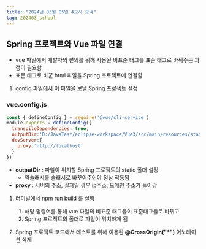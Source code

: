 ```yaml
---
title: "2024년 03월 05일 4교시 요약"
tag: 202403_school
---
```


## Spring 프로젝트와 Vue 파일 연결

- vue 파일에서 개발자의 편의를 위해 사용된 비표준 태그를 표준 태그로 바꿔주는 과정이 필요함
- 표준 태그로 바꾼 html 파일을 Spring 프로젝트에 연결함


1. config 파일에서 이 파일을 보낼 Spring 프로젝트 설정

### vue.config.js

```js
const { defineConfig } = require('@vue/cli-service')
module.exports = defineConfig({
  transpileDependencies: true,
  outputDir:'D:/JavaTest/eclipse-workspace/Vue3/src/main/resources/static',
  devServer:{
    proxy:'http://localhost'
  }
})
```

- **outputDir** : 파일이 위치할 Spring 프로젝트의 static 폴더 설정
  - 역슬래시를 슬래시로 바꾸어주어야 정상 작동됨
- **proxy** : 서버의 주소, 실제일 경우 ip주소, 도메인 주소가 들어감

1. 터미널에서 npm run build 를 실행
   1. 해당 명령어를 통해 vue 파일의 비표준 태그들이 표준태그들로 바뀌고
   2. Spring 프로젝트의 폴더로 파일이 위치하게 됨

2. Spring 프로젝트 코드에서 테스트를 위해 이용된 **@CrossOrigin("*")** 어노테이션 삭제